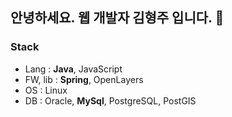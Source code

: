 ## 안녕하세요. <b>웹 개발자</b> 김형주 입니다. 👋

### Stack
- Lang : **Java**, JavaScript
- FW, lib : **Spring**, OpenLayers
- OS : Linux
- DB : Oracle, **MySql**, PostgreSQL, PostGIS
